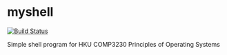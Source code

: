 # myshell
[![Build Status](https://travis-ci.com/LaytonW/myshell.svg?token=koWMU84KrLNtT9bFJ5Lf&branch=master)](https://travis-ci.com/LaytonW/myshell)

Simple shell program for HKU COMP3230 Principles of Operating Systems
